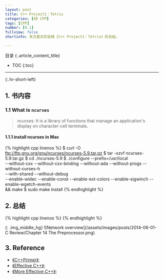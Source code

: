 ```yaml
---
layout: post
title: C++ Project1：Tetris
categories: [00 CPP]
tags: [CPP]
number: [0.1]
fullview: false
shortinfo: 本文是对实验楼《C++ Project1：Tetris》的总结。

---
```

目录
{:.article_content_title}


* TOC
{:toc}

---
{:.hr-short-left}

## 1. 书内容

### 1.1 What is `ncurses` ##

> ncurses: It is a library of functions that manage an application's display on character-cell terminals.

#### 1.1.1 install ncurses in Mac

{% highlight cpp linenos %}
$ curl -O ftp://ftp.gnu.org/gnu/ncurses/ncurses-5.9.tar.gz
$ tar -xzvf ncurses-5.9.tar.gz
$ cd ./ncurses-5.9
$ ./configure --prefix=/usr/local \
  --without-cxx --without-cxx-binding --without-ada --without-progs --without-curses-h \
  --with-shared --without-debug \
  --enable-widec --enable-const --enable-ext-colors --enable-sigwinch --enable-wgetch-events \
&& make
$ sudo make install
{% endhighlight %}





## 2. 总结 ##

{% highlight cpp linenos %}
{% endhighlight %}

{: .img_middle_hg}
![Network overview](/assets/images/posts/2014-06-01-C Review/Chapter 14 The Preprocessor.png)


## 3. Reference ##

- [《C++Primer》](https://book.douban.com/subject/24089577/);
- [《Effective C++》](https://book.douban.com/subject/1842426/);
- [《More Effective C++》](https://book.douban.com/subject/1457891/);


